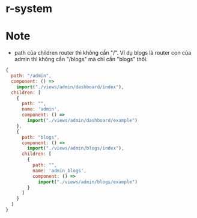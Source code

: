 # r-system
# Note
* path của children router thì không cần "/". Ví dụ blogs là router con của admin thì không cần "/blogs" mà chỉ cần "blogs" thôi. 
```js
{
  path: "/admin",
  component: () =>
    import("./views/admin/dashboard/index"),
  children: [
    {
      path: "",
      name: 'admin',
      component: () =>
        import("./views/admin/dashboard/example")
    },
    {
      path: "blogs",      
      component: () =>
        import("./views/admin/blogs/index"),
      children: [
        {
          path: "",
          name: 'admin_blogs',
          component: () =>
            import("./views/admin/blogs/example")
        }
      ]
    }
  ]
}
```
